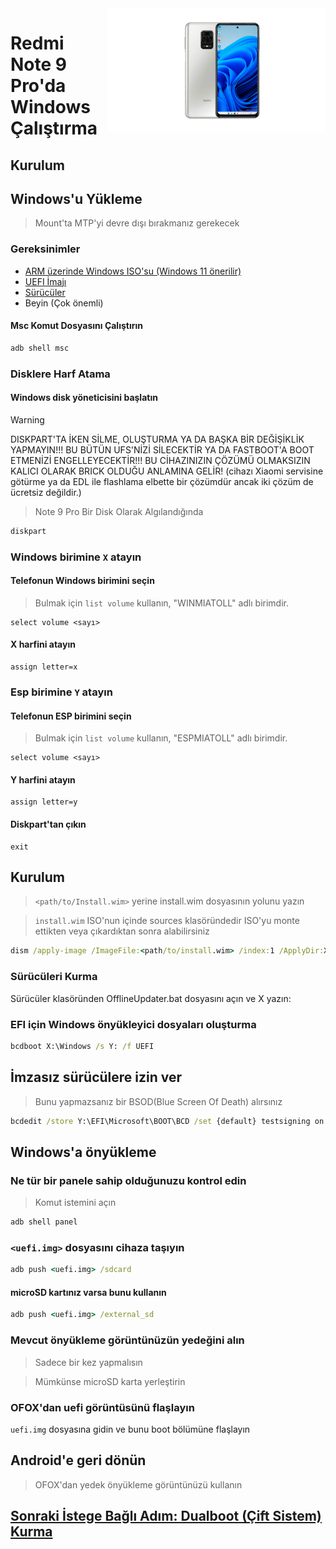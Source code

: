   <img align="right" src="https://github.com/Rubanoxd/Port-Windows-11-redmi-note-9_pro/blob/main/Miatoll.png" width="350" alt="Redmi Note 9 Pro Üzerinde Windows 11 Çalıştırma">


# Redmi Note 9 Pro'da Windows Çalıştırma

## Kurulum

## Windows'u Yükleme
> Mount'ta MTP'yi devre dışı bırakmanız gerekecek

### Gereksinimler

- [ARM üzerinde Windows ISO'su (Windows 11 önerilir)](https://uupdump.net/)
- [UEFI İmajı](https://github.com/Rubanoxd/Port-Windows-11-redmi-note-9_pro/releases/tag/UefiV3)
- [Sürücüler](https://github.com/N1kroks/7xx-Drivers/releases/latest)
- Beyin (Çok önemli)

#### Msc Komut Dosyasını Çalıştırın

```cmd
adb shell msc
```

### Disklere Harf Atama
  

#### Windows disk yöneticisini başlatın
> [!Warning]
> DISKPART'TA İKEN SİLME, OLUŞTURMA YA DA BAŞKA BİR DEĞİŞİKLİK YAPMAYIN!!! BU BÜTÜN UFS'NİZİ SİLECEKTİR YA DA FASTBOOT'A BOOT ETMENİZİ ENGELLEYECEKTİR!!! BU CİHAZINIZIN ÇÖZÜMÜ OLMAKSIZIN KALICI OLARAK BRICK OLDUĞU ANLAMINA GELİR! (cihazı Xiaomi servisine götürme ya da EDL ile flashlama elbette bir çözümdür ancak iki çözüm de ücretsiz değildir.)

> Note 9 Pro Bir Disk Olarak Algılandığında

```cmd
diskpart
```


### Windows birimine `X` atayın

#### Telefonun Windows birimini seçin
> Bulmak için `list volume` kullanın, "WINMIATOLL" adlı birimdir.

```diskpart
select volume <sayı>
```

#### X harfini atayın
```diskpart
assign letter=x
```

### Esp birimine `Y` atayın

#### Telefonun ESP birimini seçin
> Bulmak için `list volume` kullanın, "ESPMIATOLL" adlı birimdir.

```diskpart
select volume <sayı>
```

#### Y harfini atayın

```diskpart
assign letter=y
```

#### Diskpart'tan çıkın
```diskpart
exit
```

## Kurulum

> `<path/to/Install.wim>` yerine install.wim dosyasının yolunu yazın

> `install.wim` ISO'nun içinde sources klasöründedir
> ISO'yu monte ettikten veya çıkardıktan sonra alabilirsiniz

```cmd
dism /apply-image /ImageFile:<path/to/install.wim> /index:1 /ApplyDir:X:\
```

### Sürücüleri Kurma

Sürücüler klasöründen OfflineUpdater.bat dosyasını açın ve X yazın:

### EFI için Windows önyükleyici dosyaları oluşturma

```cmd
bcdboot X:\Windows /s Y: /f UEFI
```

## İmzasız sürücülere izin ver

> Bunu yapmazsanız bir BSOD(Blue Screen Of Death) alırsınız

```cmd
bcdedit /store Y:\EFI\Microsoft\BOOT\BCD /set {default} testsigning on
```

## Windows'a önyükleme

### Ne tür bir panele sahip olduğunuzu kontrol edin

> Komut istemini açın
```cmd
adb shell panel
```

### `<uefi.img>` dosyasını cihaza taşıyın

```cmd
adb push <uefi.img> /sdcard
```

#### microSD kartınız varsa bunu kullanın

```cmd
adb push <uefi.img> /external_sd
```


### Mevcut önyükleme görüntünüzün yedeğini alın
> Sadece bir kez yapmalısın

> Mümkünse microSD karta yerleştirin


### OFOX'dan uefi görüntüsünü flaşlayın
`uefi.img` dosyasına gidin ve bunu boot bölümüne flaşlayın

## Android'e geri dönün
> OFOX'dan yedek önyükleme görüntünüzü kullanın

## [Sonraki İstege Bağlı Adım: Dualboot (Çift Sistem) Kurma](çift-önyükleme-tr.md)
